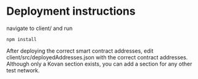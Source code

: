 # Deployment instructions

navigate to client/ and run 
```
npm install
```

After deploying the correct smart contract addresses, edit client/src/deployedAddresses.json with the correct contract addresses. Although only a Kovan section exists, you can add a section for any other test network.